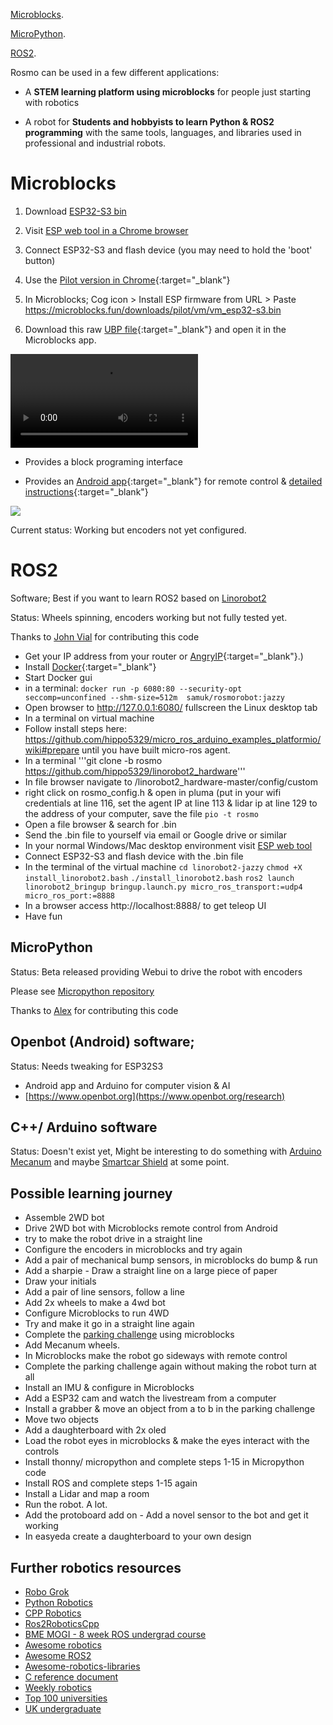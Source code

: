 [Microblocks](#Microblocks).

[MicroPython](#MicroPython).

[ROS2](#ROS2).


Rosmo can be used in a few different applications:

* A **STEM learning platform using microblocks** for people just starting with robotics
  
* A robot for **Students and hobbyists to learn Python & ROS2 programming** with
  the same tools, languages, and libraries used in professional and industrial robots.

<a name="Microblocks"></a> 
# Microblocks 

1) Download [ESP32-S3 bin](https://github.com/rosmo-robot/rosmo-robot.github.io/raw/master/assets/img/v1/vm_esp32_s3.bin)
   
3) Visit [ESP web tool in a Chrome browser](https://espressif.github.io/esptool-js/)
   
5) Connect ESP32-S3 and flash device (you may need to hold the 'boot' button)
   
7) Use the [Pilot version in Chrome](https://microblocks.fun/run-pilot/microblocks.html){:target="_blank"}
   
8) In Microblocks; Cog icon > Install ESP firmware from URL > Paste https://microblocks.fun/downloads/pilot/vm/vm_esp32-s3.bin
   
9) Download this raw [UBP file](https://github.com/rosmo-robot/rosmo-robot.github.io/blob/master/assets/img/v1/rosmo-wifiremote-public.ubp){:target="_blank"} and open it in the Microblocks app.

<video src="https://github.com/rosmo-robot/zio_demo/assets/400875/4d8f3e58-93ae-484d-b4bf-076c96f3a7d6" controls="controls" style="max-width: 730px;"></video>

- Provides a block programing interface 

- Provides an [Android app](http://www.microblocks.fun/wifigamepad/gamepadwifiremote.apk){:target="_blank"}  for remote control & [detailed instructions](http://www.microblocks.fun/en/wifi/gamepad){:target="_blank"}

![](https://raw.githubusercontent.com/rosmo-robot/rosmo-robot.github.io/master/assets/img/wsgamepad-start.jpg)

Current status: Working but encoders not yet configured.

<a name="ROS2"></a>
# ROS2 

Software; Best if you want to learn ROS2 based on [Linorobot2](https://github.com/hippo5329/linorobot2)

Status: Wheels spinning, encoders working but not fully tested yet. 

Thanks to [John Vial](https://github.com/johnny555) for contributing this code
  
-  Get your IP address from your router or [AngryIP](https://angryip.org/){:target="_blank"}.)
- Install [Docker](https://www.docker.com/products/docker-desktop/){:target="_blank"}
- Start Docker gui
- in a terminal:
  ```docker run -p 6080:80 --security-opt seccomp=unconfined --shm-size=512m  samuk/rosmorobot:jazzy```
- Open browser to http://127.0.0.1:6080/ fullscreen the Linux desktop tab
- In a terminal on virtual machine
- Follow install steps here: https://github.com/hippo5329/micro_ros_arduino_examples_platformio/wiki#prepare until you have built micro-ros agent.
- In a terminal '''git clone -b rosmo https://github.com/hippo5329/linorobot2_hardware'''
-  In file browser navigate to /linorobot2_hardware-master/config/custom
- right click on rosmo_config.h & open in pluma (put in your wifi credentials at line 116, set the agent IP at line 113 & lidar ip at line 129 to the address of your computer, save the file
  ```pio -t rosmo```
- Open a file browser & search for .bin
- Send the .bin file to yourself via email or Google drive or similar
- In your normal Windows/Mac desktop environment visit [ESP web tool](https://esp.huhn.me/)
- Connect ESP32-S3 and flash device with the .bin file
- In the terminal of the virtual machine
  ```cd linorobot2-jazzy```
```chmod +X install_linorobot2.bash```
```./install_linorobot2.bash```
```ros2 launch linorobot2_bringup bringup.launch.py micro_ros_transport:=udp4 micro_ros_port:=8888```
- In a browser access http://localhost:8888/ to get teleop UI
- Have fun


<a name="MicroPython"></a>
## MicroPython 

Status: Beta released providing Webui to drive the robot with encoders 

Please see [Micropython repository](https://github.com/rosmo-robot/micropython)

Thanks to [Alex](https://github.com/UEA-envsoft) for contributing this code


##  Openbot (Android) software;  

Status: Needs tweaking for ESP32S3

- Android app and Arduino for computer vision & AI
- [https://www.openbot.org](https://www.openbot.org/research)

## C++/ Arduino software

Status: Doesn't exist yet, 
Might be interesting to do something with [Arduino Mecanum](https://github.com/StormingMoose/DroneBot-Workshop-Mecanum-for-L9110S) and maybe [Smartcar Shield](https://github.com/platisd/smartcar_shield?tab=readme-ov-file#software) at some point.  

##  Possible learning journey

-   Assemble 2WD bot
-   Drive 2WD bot with Microblocks remote control from Android 
-   try to make the robot drive in a straight line
-   Configure the encoders in microblocks and try again 
-   Add a pair of mechanical bump sensors, in microblocks do bump & run
-   Add a sharpie - Draw a straight line on a large piece of paper
-   Draw your initials
-   Add a pair of line sensors, follow a line 
-   Add 2x wheels to make a 4wd bot
-   Configure Microblocks to run 4WD
-   Try and make it go in a straight line again
-   Complete the [parking challenge](https://introtoroboticsv2.readthedocs.io/en/latest/course/driving/parking.html) using microblocks
-   Add Mecanum wheels.
-   In Microblocks make the robot go sideways with remote control
-   Complete the parking challenge again without making the robot turn at all
-   Install an IMU & configure in Microblocks
-   Add a ESP32 cam and watch the livestream from a computer
-   Install a grabber & move an object from a to b in the parking challenge
-   Move two objects
-   Add a daughterboard with 2x oled
-   Load the robot eyes in microblocks & make the eyes interact with the controls
-   Install thonny/ micropython and complete steps 1-15 in Micropython code
-   Install ROS and complete steps 1-15 again
-   Install a Lidar and map a room
-   Run the robot. A lot.
-   Add the protoboard add on - Add a novel sensor to the bot and get it working
-   In easyeda create a daughterboard to your own design

##  Further robotics resources

- [Robo Grok](https://www.robogrok.com/)
- [Python Robotics](https://atsushisakai.github.io/PythonRobotics/)
- [CPP Robotics](https://github.com/giacomo-b/CppRobotics)
- [Ros2RoboticsCpp](https://github.com/quangnhat185/Ros2RoboticsCpp)
- [BME MOGI - 8 week ROS undergrad course](https://github.com/MOGI-ROS)
- [Awesome robotics](https://github.com/ahundt/awesome-robotics)
- [Awesome ROS2](https://github.com/fkromer/awesome-ros2)
- [Awesome-robotics-libraries](https://github.com/jslee02/awesome-robotics-libraries)
- [C reference document](https://github.com/rosmo-robot/modern-robotics-I-course/blob/main/Introductory%20C%20Programming%20Reference.md)
- [Weekly robotics](https://github.com/msadowski/awesome-weekly-robotics)
- [Top 100 universities](https://edurank.org/engineering/robotics/)
- [UK undergraduate](https://www.thecompleteuniversityguide.co.uk/courses/search/undergraduate/all?keyword=robotics#h1)


  
